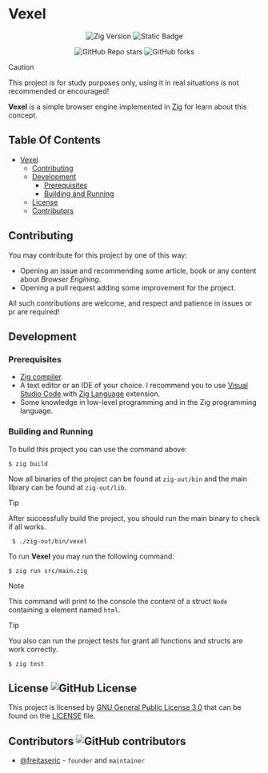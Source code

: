 # Vexel

<div align="center">

![Zig Version](https://img.shields.io/badge/zig-v0.14.0-orange?style=flat&logo=zig)
![Static Badge](https://img.shields.io/badge/vexel-v0.0.1-8A2BE2?style=flat)

</div>
<div align="center">

![GitHub Repo stars](https://img.shields.io/github/stars/freitaseric/vexel)
![GitHub forks](https://img.shields.io/github/forks/freitaseric/vexel)

</div>

> [!CAUTION]
> This project is for study purposes only, using it in real situations is not recommended or encouraged!

**Vexel** is a simple browser engine implemented in [Zig](https://ziglang.org) for learn about this concept.

<!-- omit in toc -->
## Table Of Contents
- [Vexel](#vexel)
  - [Contributing](#contributing)
  - [Development](#development)
    - [Prerequisites](#prerequisites)
    - [Building and Running](#building-and-running)
  - [License ](#license-)
  - [Contributors ](#contributors-)

## Contributing

You may contribute for this project by one of this way:

- Opening an issue and recommending some article, book or any content about _Browser Engining_.
- Opening a pull request adding some improvement for the project.

All such contributions are welcome, and respect and patience in issues or pr are required!
  
## Development

### Prerequisites

- [Zig compiler](https://ziglang.org/learn/getting-started/).
- A text editor or an IDE of your choice. I recommend you to use [Visual Studio Code](https://code.visualstudio.com) with [Zig Language](https://marketplace.visualstudio.com/items?itemName=ziglang.vscode-zig) extension.
- Some knowledge in low-level programming and in the Zig programming language.

### Building and Running

To build this project you can use the command above:
```shell
$ zig build
```
Now all binaries of the project can be found at `zig-out/bin` and the main library can be found at `zig-out/lib`.

> [!TIP]
> After successfully build the project, you should run the main binary to check if all works.
> 
> ```shell
>  $ ./zig-out/bin/vexel
> ```

To run **Vexel** you may run the following command:
```shell
$ zig run src/main.zig
```
> [!NOTE]
> This command will print to the console the content of a struct `Node` containing a element named `html`.

> [!TIP]
> You also can run the project tests for grant all functions and structs are work correctly.
>
> ```shell
> $ zig test
> ```

## License ![GitHub License](https://img.shields.io/github/license/freitaseric/vexel)


This project is licensed by [GNU General Public License 3.0](https://spdx.org/licenses/GPL-3.0-or-later.html) that can be found on the [LICENSE](./LICENSE) file.

## Contributors ![GitHub contributors](https://img.shields.io/github/contributors/freitaseric/vexel)


- [@freitaseric](https://github.com/freitaseric) - `founder` and `maintainer`